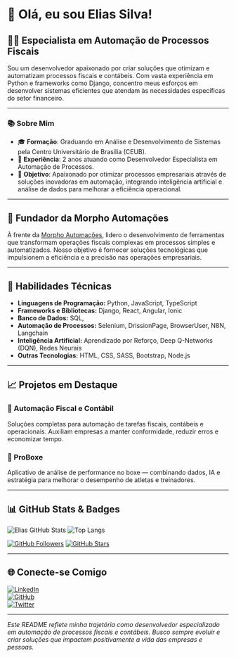 # 👋 Olá, eu sou Elias Silva!

## 🧑‍💻 Especialista em Automação de Processos Fiscais

Sou um desenvolvedor apaixonado por criar soluções que otimizam e automatizam processos fiscais e contábeis. Com vasta experiência em Python e frameworks como Django, concentro meus esforços em desenvolver sistemas eficientes que atendam às necessidades específicas do setor financeiro.

---

### 📚 Sobre Mim

- 🎓 **Formação**: Graduando em Análise e Desenvolvimento de Sistemas pela Centro Universitário de Brasília (CEUB).
- 💼 **Experiência**: 2 anos atuando como Desenvolvedor Especialista em Automação de Processos.
- 🎯 **Objetivo**: Apaixonado por otimizar processos empresariais através de soluções inovadoras em automação, integrando inteligência artificial e análise de dados para melhorar a eficiência operacional.

---

## 🏢 Fundador da Morpho Automações

À frente da [Morpho Automações](https://morphoautomacoes.com..br), lidero o desenvolvimento de ferramentas que transformam operações fiscais complexas em processos simples e automatizados. Nosso objetivo é fornecer soluções tecnológicas que impulsionem a eficiência e a precisão nas operações empresariais.

---

## 🚀 Habilidades Técnicas

- **Linguagens de Programação:** Python, JavaScript, TypeScript  
- **Frameworks e Bibliotecas:** Django, React, Angular, Ionic  
- **Banco de Dados:** SQL,
- **Automação de Processos:** Selenium, DrissionPage, BrowserUser, N8N, Langchain 
- **Inteligência Artificial:** Aprendizado por Reforço, Deep Q-Networks (DQN), Redes Neurais  
- **Outras Tecnologias:** HTML, CSS, SASS, Bootstrap, Node.js

---

## 📈 Projetos em Destaque

### 🧾 Automação Fiscal e Contábil  
Soluções completas para automação de tarefas fiscais, contábeis e operacionais. Auxiliam empresas a manter conformidade, reduzir erros e economizar tempo.

### 🥊 ProBoxe  
Aplicativo de análise de performance no boxe — combinando dados, IA e estratégia para melhorar o desempenho de atletas e treinadores.

---

## 📊 GitHub Stats & Badges

![Elias GitHub Stats](https://github-readme-stats.vercel.app/api?username=Elias2031&show_icons=true&theme=tokyonight)
![Top Langs](https://github-readme-stats.vercel.app/api/top-langs/?username=Elias2031&layout=compact&theme=tokyonight)

[![GitHub Followers](https://img.shields.io/github/followers/Elias2031?label=Seguidores&style=for-the-badge&logo=github&color=0D1117&labelColor=1F6FEB)](https://github.com/Elias2031)
[![GitHub Stars](https://img.shields.io/github/stars/Elias2031?label=Stars&style=for-the-badge&logo=github&color=0D1117&labelColor=1F6FEB)](https://github.com/Elias2031)

---

## 🌐 Conecte-se Comigo

[![LinkedIn](https://img.shields.io/badge/-LinkedIn-blue?style=flat-square&logo=linkedin&logoColor=white)](https://www.linkedin.com/in/elias-silva)  
[![GitHub](https://img.shields.io/badge/-GitHub-black?style=flat-square&logo=github&logoColor=white)](https://github.com/Elias2031)  
[![Twitter](https://img.shields.io/badge/-Twitter-blue?style=flat-square&logo=twitter&logoColor=white)](https://twitter.com/eliassilva_29)

---

*Este README reflete minha trajetória como desenvolvedor especializado em automação de processos fiscais e contábeis. Busco sempre evoluir e criar soluções que impactem positivamente a vida das empresas e pessoas.*
